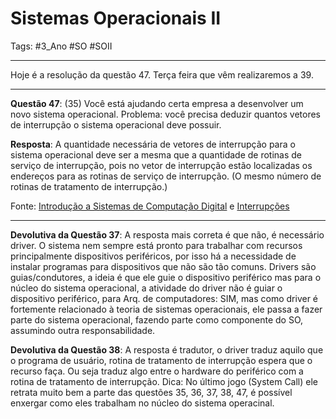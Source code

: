 # Sistemas Operacionais II

Tags: #3_Ano #SO #SOII 

---

Hoje é a resolução da questão 47. Terça feira que vêm realizaremos a 39.

---

**Questão 47**: (35) Você está ajudando certa empresa a desenvolver um novo sistema operacional. Problema: você precisa deduzir quantos vetores de interrupção o sistema operacional deve possuir.

**Resposta**: A quantidade necessária de vetores de interrupção para o sistema operacional deve ser a mesma que a quantidade de rotinas de serviço de interrupção, pois no vetor de interrupção estão localizadas os endereços para as rotinas de serviço de interrupção. (O mesmo número de rotinas de tratamento de interrupção.)

Fonte: [Introdução a Sistemas de Computação Digital](https://www.dca.fee.unicamp.br/~leopini/DISCIPLINAS/EA869/2018-1/k1-interrupcao-geral.pdf) e [Interrupções](http://paginapessoal.utfpr.edu.br/kovalhuk/disciplinas-1/el08d-microcontroladores-2/material-das-aulas/gk_2018_01_Aula03-interrupcoes.pdf/at_download/file)

---

**Devolutiva da Questão 37**: A resposta mais correta é que não, é necessário driver. O sistema nem sempre está pronto para trabalhar com recursos principalmente dispositivos periféricos, por isso há a necessidade de instalar programas para dispositivos que não são tão comuns. Drivers são guias/condutores, a ideia é que ele guie o dispositivo periférico mas para o núcleo do sistema operacional, a atividade do driver não é guiar o dispositivo periférico, para Arq. de computadores: SIM, mas como driver é fortemente relacionado à teoria de sistemas operacionais, ele passa a fazer parte do sistema operacional, fazendo parte como componente do SO, assumindo outra responsabilidade.

**Devolutiva da Questão 38**: A resposta é tradutor, o driver traduz aquilo que o programa de usuário, rotina de tratamento de interrupção espera que o recurso faça. Ou seja traduz algo entre o hardware do periférico com a rotina de tratamento de interrupção. Dica: No último jogo (System Call) ele retrata muito bem a parte das questões 35, 36, 37, 38, 47, é possível enxergar como eles trabalham no núcleo do sistema operacinal.